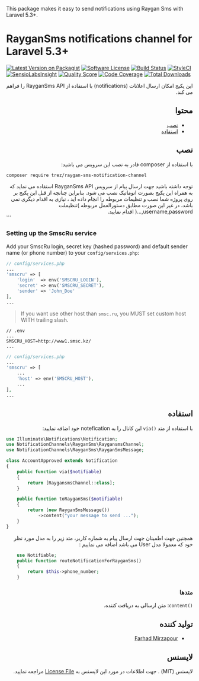 
This package makes it easy to send notifications using Raygan Sms with Laravel 5.3+.

# RayganSms notifications channel for Laravel 5.3+

[![Latest Version on Packagist](https://img.shields.io/packagist/v/trez/raygan-sms-notification-channel.svg?style=flat-square)](https://packagist.org/packages/trez/raygan-sms-notification-channel)
[![Software License](https://img.shields.io/badge/license-MIT-brightgreen.svg?style=flat-square)](LICENSE.md)
[![Build Status](https://img.shields.io/travis/trez/raygan-sms-notification-channel/master.svg?style=flat-square)](https://travis-ci.org/trez/raygan-sms-notification-channel)
[![StyleCI](https://styleci.io/repos/65589451/shield)](https://styleci.io/repos/65589451)
[![SensioLabsInsight](https://img.shields.io/sensiolabs/i/aceefe27-ba5a-49d7-9064-bc3abea0abeb.svg?style=flat-square)](https://insight.sensiolabs.com/projects/aceefe27-ba5a-49d7-9064-bc3abea0abeb)
[![Quality Score](https://img.shields.io/scrutinizer/g/trez/raygan-sms-notification-channel.svg?style=flat-square)](https://scrutinizer-ci.com/g/trez/raygan-sms-notification-channel)
[![Code Coverage](https://img.shields.io/scrutinizer/coverage/g/trez/raygan-sms-notification-channel/master.svg?style=flat-square)](https://scrutinizer-ci.com/g/trez/raygan-sms-notification-channel/?branch=master)
[![Total Downloads](https://img.shields.io/packagist/dt/trez/raygan-sms-notification-channel.svg?style=flat-square)](https://packagist.org/packages/trez/raygan-sms-notification-channel)
<div dir="rtl">
این پکیج امکان ارسال اعلانات (notifications) با استفاده از RayganSms API  را فراهم می کند.

## محتوا

- [نصب](#نصب)
- [استفاده](#استفاده)


## نصب  

با استفاده از composer  قادر به نصب این سرویس می باشید:
</div>

```bash
composer require trez/raygan-sms-notification-channel
```
<div dir="rtl">
توجه داشته باشید جهت ارسال پیام از سرویس RayganSms API  استفاده می نماید که به همراه این پکیج بصورت اتوماتیک نصب می شود. بنابراین چنانچه از قبل این پکیج بر روی پروژه شما نصب و تنظیمات مربوطه را انجام داده اید ، نیازی به اقدام دیگری نمی باشد، در غیر این صورت مطابق دستورالعمل مربوطه )تنظیملت username,password,...(  اقدام نمایید.
</div>
```

### Setting up the SmscRu service

Add your SmscRu login, secret key (hashed password) and default sender name (or phone number) to your `config/services.php`:

```php
// config/services.php
...
'smscru' => [
    'login'  => env('SMSCRU_LOGIN'),
    'secret' => env('SMSCRU_SECRET'),
    'sender' => 'John_Doe'
],
...
```

> If you want use other host than `smsc.ru`, you MUST set custom host WITH trailing slash.

```
// .env
...
SMSCRU_HOST=http://www1.smsc.kz/
...
```

```php
// config/services.php
...
'smscru' => [
    ...
    'host' => env('SMSCRU_HOST'),
    ...
],
...
```

<div dir="rtl">
    
## استفاده

با استفاده از متد `()via` این کانال را به notefication  خود اضافه نمایید:
</div>

```php
use Illuminate\Notifications\Notification;
use NotificationChannels\RayganSms\RaygansmsChannel;
use NotificationChannels\RayganSms\RayganSmsMessage;

class AccountApproved extends Notification
{
    public function via($notifiable)
    {
        return [RaygansmsChannel::class];
    }

    public function toRayganSms($notifiable)
    {
        return (new RayganSmsMessage())
            ->content("your message to send ...");
    }
}
```
<div dir="rtl">
 همچنین جهت اطمینان جهت ارسال پیام به شماره کاربر، متد زیر را به مدل مورد نظر خود که معمولا مدل User  می باشد اضافه می نماییم : 
</div>

```php
    use Notifiable;
    public function routeNotificationForRayganSms()
    {
        return $this->phone_number;
    }
``` 

<div dir="rtl">
    
### متدها

`()content`: متن ارسالی به دریافت کننده.


## تولید کننده

- [Farhad Mirzapour](https://github.com/farhadmirzapour)

## لایسنس

لایسنس (MIT) . جهت اطلاعات در مورد این لایسنس به [License File](LICENSE.md) مراجعه نمایید. 

</div>


